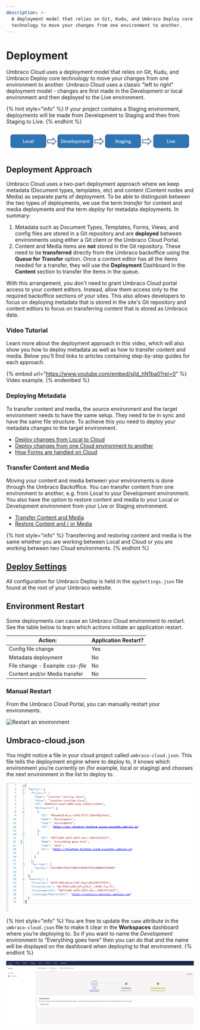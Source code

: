 ```yaml
---
description: >-
  A deployment model that relies on Git, Kudu, and Umbraco Deploy core
  technology to move your changes from one environment to another.
---
```


# Deployment

Umbraco Cloud uses a deployment model that relies on Git, Kudu, and Umbraco Deploy core technology to move your changes from one environment to another. Umbraco Cloud uses a classic "left to right" deployment model - changes are first made in the Development or local environment and then deployed to the Live environment.

{% hint style="info" %}
If your project contains a Staging environment, deployments will be made from Development to Staging and then from Staging to Live.
{% endhint %}

![Left to right model](<../../12/umbraco-deploy/deployment-workflow/images/left-to-right (1).png>)

## Deployment Approach

Umbraco Cloud uses a two-part deployment approach where we keep metadata (Document types, templates, etc) and content (Content nodes and Media) as separate parts of deployment. To be able to distinguish between the two types of deployments, we use the term _transfer_ for content and media deployments and the term _deploy_ for metadata deployments. In summary:

1. Metadata such as Document Types, Templates, Forms, Views, and config files are stored in a Git repository and are **deployed** between environments using either a Git client or the Umbraco Cloud Portal.
2. Content and Media items are **not** stored in the Git repository. These need to be **transferred** directly from the Umbraco backoffice using the **Queue for Transfer** option. Once a content editor has all the items needed for a transfer, they will use the **Deployment** Dashboard in the **Content** section to transfer the items in the queue.

With this arrangement, you don't need to grant Umbraco Cloud portal access to your content editors. Instead, allow them access only to the required backoffice sections of your sites. This also allows developers to focus on deploying metadata that is stored in the site's Git repository and content editors to focus on transferring content that is stored as Umbraco data.

### Video Tutorial

Learn more about the deployment approach in this video, which will also show you how to deploy metadata as well as how to transfer content and media. Below you'll find links to articles containing step-by-step guides for each approach.

{% embed url="https://www.youtube.com/embed/sjId_hN1ba0?rel=0" %}
Video example.
{% endembed %}

### Deploying Metadata

To transfer content and media, the source environment and the target environment needs to have the same setup. They need to be in sync and have the same file structure. To achieve this you need to deploy your metadata changes to the target environment.

* [Deploy changes from Local to Cloud](local-to-cloud.md)
* [Deploy changes from one Cloud environment to another](cloud-to-cloud.md)
* [How Forms are handled on Cloud](umbraco-forms-on-cloud.md)

### Transfer Content and Media

Moving your content and media between your environments is done through the Umbraco Backoffice. You can transfer content from one environment to another, e.g. from Local to your Development environment. You also have the option to restore content and media to your Local or Development environment from your Live or Staging environment.

* [Transfer Content and Media](content-transfer.md)
* [Restore Content and / or Media](restoring-content/)

{% hint style="info" %}
Transferring and restoring content and media is the same whether you are working between Local and Cloud or you are working between two Cloud environments.
{% endhint %}

## [Deploy Settings](https://docs.umbraco.com/umbraco-deploy/deploy-settings)

All configuration for Umbraco Deploy is held in the `appSettings.json` file found at the root of your Umbraco website.

## Environment Restart

Some deployments can cause an Umbraco Cloud environment to restart. See the table below to learn which actions initiate an application restart.

| Action:                           | Application Restart? |
| --------------------------------- | -------------------- |
| Config file change                | Yes                  |
| Metadata deployment               | No                   |
| File change - Example: _css-file_ | No                   |
| Content and/or Media transfer     | No                   |

### Manual Restart

From the Umbraco Cloud Portal, you can manually restart your environments.

![Restart an environment](images/restart-environment\_v10.gif)

## Umbraco-cloud.json

You might notice a file in your cloud project called `umbraco-cloud.json`. This file tells the deployment engine where to deploy to, it knows which environment you’re currently on (for example, local or staging) and chooses the next environment in the list to deploy to.

![clone dialog](<../../.gitbook/assets/Umbraco-cloud-json (1) (1) (1).png>)

{% hint style="info" %}
You are free to update the `name` attribute in the `umbraco-cloud.json` file to make it clear in the **Workspaces** dashboard where you’re deploying to. So if you want to name the _Development_ environment to “Everything goes here” then you can do that and the name will be displayed on the dashboard when deploying to that environment.
{% endhint %}

![clone dialog](images/change-env-name-v8.png)
